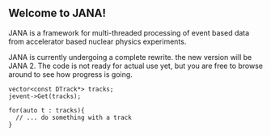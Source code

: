 ## Welcome to JANA!

JANA is a framework for multi-threaded processing of event based data from accelerator based nuclear physics experiments.

JANA is currently undergoing a complete rewrite. the new version will be JANA 2. The code is not ready for actual use yet, but you are free to browse around to see how progress is going. 

```
vector<const DTrack*> tracks;
jevent->Get(tracks);

for(auto t : tracks){
  // ... do something with a track
}
```
